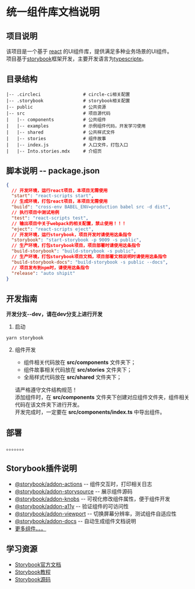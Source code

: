 # 统一组件库文档说明

## 项目说明
该项目是一个基于 [react](https://reactjs.org/) 的UI组件库，提供满足多种业务场景的UI组件。  
项目基于[storybook](https://storybook.js.org/)框架开发，主要开发语言为[typescripte](https://www.typescriptlang.org/)。

## 目录结构
```
|-- .circleci                # circle-ci相关配置  
|-- .storybook               # storybook相关配置
|-- public                   # 公共资源
|-- src                      # 项目源代码
|   |-- components           # 公共组件
|   |-- examples             # 示例组件代码，开发学习使用
|   |-- shared               # 公共样式文件
|   |-- stories              # 组件故事
|   |-- index.js             # 入口文件，打包入口
|   |-- Into.stories.mdx     # 介绍页
```       

## 脚本说明 -- package.json

```json
{
  // 开发环境，运行react项目，本项目无需使用
  "start": "react-scripts start", 
  // 生成环境，打包react项目，本项目无需使用
  "build": "cross-env BABEL_ENV=production babel src -d dist",
  // 执行项目中测试用例
  "test": "react-scripts test",
  // 输出项目中关于webpack的相关配置，禁止使用！！！
  "eject": "react-scripts eject",
  // 开发环境，运行storybook，项目开发时请使用这条指令
  "storybook": "start-storybook -p 9009 -s public",
  // 生产环境，打包storybook项目，项目部署时请使用这条指令
  "build-storybook": "build-storybook -s public",
  // 生产环境，打包storybook项目文档，项目部署文档说明时请使用这条指令
  "build-storybook-docs": "build-storybook -s public --docs",
  // 项目发布到npm时，请使用这条指令
  "release": "auto shipit"
}
```

## 开发指南
**开发分支--dev，请在dev分支上进行开发**

1. 启动
```
yarn storybook
```

2. 组件开发  
    * 组件相关代码放在 **src/components** 文件夹下；  
    * 组件故事相关代码放在 **src/stories** 文件夹下；  
    * 全局样式代码放在 **src/shared** 文件夹下；  
  
    请严格遵守文件结构规范！  
    添加组件时，在 **src/components** 文件夹下创建对应组件文件夹，组件相关代码在该文件夹下进行开发。  
    开发完成时，一定要在 **src/components/index.ts** 中导出组件。

## 部署
。。。。。。。

## Storybook插件说明
* [@storybook/addon-actions](https://github.com/storybookjs/storybook/tree/master/addons/actions) -- 组件交互时，打印相关日志
* [@storybook/addon-storysource](https://github.com/storybookjs/storybook/blob/master/addons/storysource) -- 展示组件源码
* [@storybook/addon-knobs](https://github.com/storybookjs/storybook/tree/master/addons/knobs) -- 可视化修改组件属性，便于组件开发
* [@storybook/addon-a11y](https://github.com/storybookjs/storybook/blob/master/addons/a11y) -- 验证组件的可访问性
* [@storybook/addon-viewport](https://github.com/storybookjs/storybook/tree/master/addons/viewport) -- 切换屏幕分辨率，测试组件自适应性
* [@storybook/addon-docs](https://github.com/storybookjs/storybook/tree/master/addons/docs) -- 自动生成组件文档说明
* [更多组件。。。](https://github.com/storybookjs/storybook/tree/master#Addons)

## 学习资源
* [Storybook官方文档](https://storybook.js.org/docs/basics/introduction/)
* [Storybook教程](https://www.learnstorybook.com/intro-to-storybook/react/en/get-started/)
* [Storybook源码](https://github.com/storybookjs/storybook/tree/master)